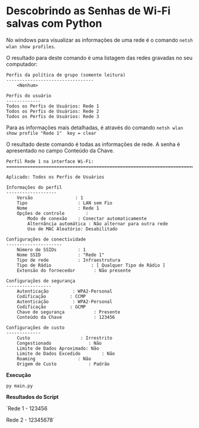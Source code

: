 
# Descobrindo as Senhas de Wi-Fi salvas com Python

No windows para visualizar as informações de uma rede é o comando `netsh wlan show profiles`.

O resultado para deste comando é uma listagem das redes gravadas no seu computador:

    Perfis da política de grupo (somente leitura)
    ---------------------------------
        <Nenhum>
    
    Perfis do usuário
    -------------
    Todos os Perfis de Usuários: Rede 1
    Todos os Perfis de Usuários: Rede 2
    Todos os Perfis de Usuários: Rede 3

Para as informações mais detalhadas, é através do comando `netsh wlan show profile "Rede 1"  key = clear` 

O resultado deste comando é todas as informações de rede. A senha é apresentado no campo Conteúdo da Chave.

    Perfil Rede 1 na interface Wi-Fi:
    =======================================================================
    
    Aplicado: Todos os Perfis de Usuários
    
    Informações do perfil
    -------------------
        Versão                : 1
        Tipo                   : LAN sem Fio
        Nome                   : Rede 1
        Opções de controle        :
            Modo de conexão    : Conectar automaticamente
            Alternância automática : Não alternar para outra rede
            Uso de MAC Aleatório: Desabilitado
    
    Configurações de conectividade
    ---------------------
        Número de SSIDs        : 1
        Nome SSID              : "Rede 1"
        Tipo de rede           : Infraestrutura
        Tipo de Rádio               : [ Qualquer Tipo de Rádio ]
        Extensão do fornecedor       : Não presente
    
    Configurações de segurança
    -----------------
        Autenticação         : WPA2-Personal
        Codificação         : CCMP
        Autenticação         : WPA2-Personal
        Codificação         : GCMP
        Chave de segurança           : Presente
        Conteúdo da Chave            : 123456
    
    Configurações de custo
    -------------
        Custo                   : Irrestrito
        Congestionado              : Não
        Limite de Dados Aproximado: Não
        Limite de Dados Excedido        : Não
        Roaming                : Não
        Origem de Custo            : Padrão

**Execução**

`py main.py`

**Resultados do Script**

`Rede 1 - 123456

Rede 2 - 12345678`


